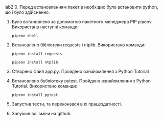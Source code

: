 lab2
0. Перед встановленням пакетів необхідно було встановити python, що і було здійсненно.

1. Було встановлено за допомогою пакетного менеджера PIP pipenv. Використанв наступні команди:

    `pipenv shell`
2. Встановлено бібліотеки requests i ntplib. Використано команди:

    `pipenv install requests`
    
    `pipenv install ntplib`
3. Створено файл app.py. Пройдено ознайомлення з Python Tutorial
4. Встановлено бубліотеку pytest. Пройдено ознайомлення з Python Tutorial. Використано команди:

    `pipenv install pytest`
5. Запустив тести, та переконався в їх працездатності.
6. Запушив всі зміни на github.


    
